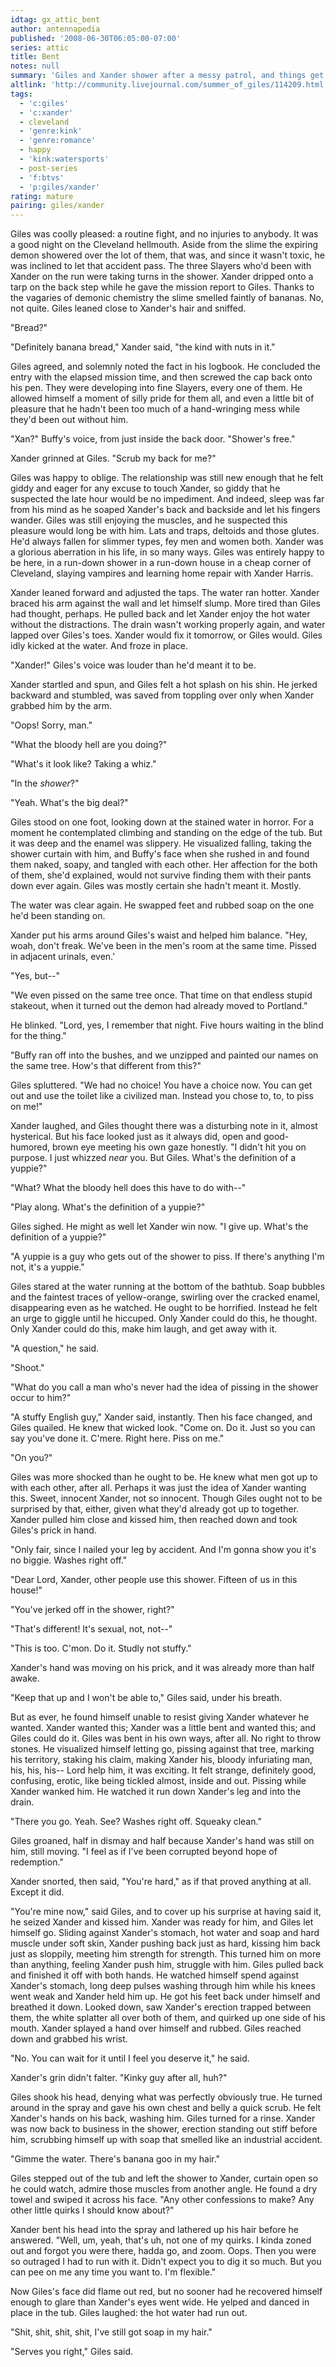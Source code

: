 ```yaml
---
idtag: gx_attic_bent
author: antennapedia
published: '2008-06-30T06:05:00-07:00'
series: attic
title: Bent
notes: null
summary: 'Giles and Xander shower after a messy patrol, and things get messier.'
altlink: 'http://community.livejournal.com/summer_of_giles/114209.html'
tags:
  - 'c:giles'
  - 'c:xander'
  - cleveland
  - 'genre:kink'
  - 'genre:romance'
  - happy
  - 'kink:watersports'
  - post-series
  - 'f:btvs'
  - 'p:giles/xander'
rating: mature
pairing: giles/xander
---
```

Giles was coolly pleased: a routine fight, and no injuries to anybody. It was a good night on the Cleveland hellmouth. Aside from the slime the expiring demon showered over the lot of them, that was, and since it wasn't toxic, he was inclined to let that accident pass. The three Slayers who'd been with Xander on the run were taking turns in the shower. Xander dripped onto a tarp on the back step while he gave the mission report to Giles. Thanks to the vagaries of demonic chemistry the slime smelled faintly of bananas. No, not quite. Giles leaned close to Xander's hair and sniffed. 

"Bread?"

"Definitely banana bread," Xander said, "the kind with nuts in it."

Giles agreed, and solemnly noted the fact in his logbook. He concluded the entry with the elapsed mission time, and then screwed the cap back onto his pen. They were developing into fine Slayers, every one of them. He allowed himself a moment of silly pride for them all, and even a little bit of pleasure that he hadn't been too much of a hand-wringing mess while they'd been out without him.

"Xan?" Buffy's voice, from just inside the back door. "Shower's free."

Xander grinned at Giles. "Scrub my back for me?"

Giles was happy to oblige. The relationship was still new enough that he felt giddy and eager for any excuse to touch Xander, so giddy that he suspected the late hour would be no impediment. And indeed, sleep was far from his mind as he soaped Xander's back and backside and let his fingers wander. Giles was still enjoying the muscles, and he suspected this pleasure would long be with him. Lats and traps, deltoids and those glutes. He'd always fallen for slimmer types, fey men and women both. Xander was a glorious aberration in his life, in so many ways. Giles was entirely happy to be here, in a run-down shower in a run-down house in a cheap corner of Cleveland, slaying vampires and learning home repair with Xander Harris.

Xander leaned forward and adjusted the taps. The water ran hotter. Xander braced his arm against the wall and let himself slump. More tired than Giles had thought, perhaps. He pulled back and let Xander enjoy the hot water without the distractions. The drain wasn't working properly again, and water lapped over Giles's toes. Xander would fix it tomorrow, or Giles would. Giles idly kicked at the water. And froze in place.

"Xander!" Giles's voice was louder than he'd meant it to be.

Xander startled and spun, and Giles felt a hot splash on his shin. He jerked backward and stumbled, was saved from toppling over only when Xander grabbed him by the arm.

"Oops! Sorry, man."

"What the bloody hell are you doing?" 

"What's it look like? Taking a whiz."

"In the *shower*?"

"Yeah. What's the big deal?"

Giles stood on one foot, looking down at the stained water in horror. For a moment he contemplated climbing and standing on the edge of the tub. But it was deep and the enamel was slippery. He visualized falling, taking the shower curtain with him, and Buffy's face when she rushed in and found them naked, soapy, and tangled with each other. Her affection for the both of them, she'd explained, would not survive finding them with their pants down ever again. Giles was mostly certain she hadn't meant it. Mostly. 

The water was clear again. He swapped feet and rubbed soap on the one he'd been standing on.

Xander put his arms around Giles's waist and helped him balance. "Hey, woah, don't freak. We've been in the men's room at the same time. Pissed in adjacent urinals, even.'

"Yes, but--"

"We even pissed on the same tree once. That time on that endless stupid stakeout, when it turned out the demon had already moved to Portland."

He blinked. "Lord, yes, I remember that night. Five hours waiting in the blind for the thing."

"Buffy ran off into the bushes, and we unzipped and painted our names on the same tree. How's that different from this?"

Giles spluttered. "We had no choice! You have a choice now. You can get out and use the toilet like a civilized man. Instead you chose to, to, to piss on me!"

Xander laughed, and Giles thought there was a disturbing note in it, almost hysterical. But his face looked just as it always did, open and good-humored, brown eye meeting his own gaze honestly. "I didn't hit you on purpose. I just whizzed *near* you. But Giles. What's the definition of a yuppie?"

"What? What the bloody hell does this have to do with--"

"Play along. What's the definition of a yuppie?"

Giles sighed. He might as well let Xander win now. "I give up. What's the definition of a yuppie?"

"A yuppie is a guy who gets out of the shower to piss. If there's anything I'm not, it's a yuppie."

Giles stared at the water running at the bottom of the bathtub. Soap bubbles and the faintest traces of yellow-orange, swirling over the cracked enamel, disappearing even as he watched. He ought to be horrified. Instead he felt an urge to giggle until he hiccuped. Only Xander could do this, he thought. Only Xander could do this, make him laugh, and get away with it.

"A question," he said.

"Shoot."

"What do you call a man who's never had the idea of pissing in the shower occur to him?"

"A stuffy English guy," Xander said, instantly. Then his face changed, and Giles quailed. He knew that wicked look. "Come on. Do it. Just so you can say you've done it. C'mere. Right here. Piss on me."

"On you?"

Giles was more shocked than he ought to be. He knew what men got up to with each other, after all. Perhaps it was just the idea of Xander wanting this. Sweet, innocent Xander, not so innocent. Though Giles ought not to be surprised by that, either, given what they'd already got up to together. Xander pulled him close and kissed him, then reached down and took Giles's prick in hand. 

"Only fair, since I nailed your leg by accident. And I'm gonna show you it's no biggie. Washes right off."

"Dear Lord, Xander, other people use this shower. Fifteen of us in this house!"

"You've jerked off in the shower, right?" 

"That's different! It's sexual, not, not--"

"This is too. C'mon. Do it. Studly not stuffy."

Xander's hand was moving on his prick, and it was already more than half awake.

"Keep that up and I won't be able to," Giles said, under his breath.

But as ever, he found himself unable to resist giving Xander whatever he wanted. Xander wanted this; Xander was a little bent and wanted this; and Giles could do it. Giles was bent in his own ways, after all. No right to throw stones. He visualized himself letting go, pissing against that tree, marking his territory, staking his claim, making Xander his, bloody infuriating man, his, his, his-- Lord help him, it was exciting. It felt strange, definitely good, confusing, erotic, like being tickled almost, inside and out. Pissing while Xander wanked him. He watched it run down Xander's leg and into the drain.

"There you go. Yeah. See? Washes right off. Squeaky clean." 

Giles groaned, half in dismay and half because Xander's hand was still on him, still moving. "I feel as if I've been corrupted beyond hope of redemption."

Xander snorted, then said, "You're hard," as if that proved anything at all. Except it did. 

"You're mine now," said Giles, and to cover up his surprise at having said it, he seized Xander and kissed him. Xander was ready for him, and Giles let himself go. Sliding against Xander's stomach, hot water and soap and hard muscle under soft skin, Xander pushing back just as hard, kissing him back just as sloppily, meeting him strength for strength. This turned him on more than anything, feeling Xander push him, struggle with him. Giles pulled back and finished it off with both hands. He watched himself spend against Xander's stomach, long deep pulses washing through him while his knees went weak and Xander held him up. He got his feet back under himself and breathed it down. Looked down, saw Xander's erection trapped between them, the white splatter all over both of them, and quirked up one side of his mouth. Xander splayed a hand over himself and rubbed. Giles reached down and grabbed his wrist.

"No. You can wait for it until I feel you deserve it," he said.

Xander's grin didn't falter. "Kinky guy after all, huh?"

Giles shook his head, denying what was perfectly obviously true. He turned around in the spray and gave his own chest and belly a quick scrub. He felt Xander's hands on his back, washing him. Giles turned for a rinse. Xander was now back to business in the shower, erection standing out stiff before him, scrubbing himself up with soap that smelled like an industrial accident.

"Gimme the water. There's banana goo in my hair."

Giles stepped out of the tub and left the shower to Xander, curtain open so he could watch, admire those muscles from another angle. He found a dry towel and swiped it across his face. "Any other confessions to make? Any other little quirks I should know about?"

Xander bent his head into the spray and lathered up his hair before he answered. "Well, um, yeah, that's uh, not one of my quirks. I kinda zoned out and forgot you were there, hadda go, and zoom. Oops. Then you were so outraged I had to run with it. Didn't expect you to dig it so much. But you can pee on me any time you want to. I'm flexible."

Now Giles's face did flame out red, but no sooner had he recovered himself enough to glare than Xander's eyes went wide. He yelped and danced in place in the tub. Giles laughed: the hot water had run out.

"Shit, shit, shit, shit, I've still got soap in my hair."

"Serves you right," Giles said.
